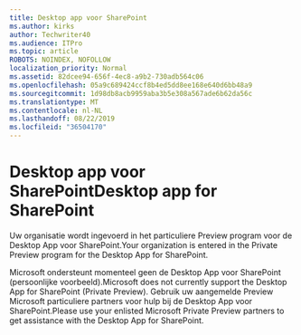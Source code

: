 ```yaml
---
title: Desktop app voor SharePoint
ms.author: kirks
author: Techwriter40
ms.audience: ITPro
ms.topic: article
ROBOTS: NOINDEX, NOFOLLOW
localization_priority: Normal
ms.assetid: 82dcee94-656f-4ec8-a9b2-730adb564c06
ms.openlocfilehash: 05a9c689424ccf8b4ed5dd8ee168e640d6bb48a9
ms.sourcegitcommit: 1d98db8acb9959aba3b5e308a567ade6b62da56c
ms.translationtype: MT
ms.contentlocale: nl-NL
ms.lasthandoff: 08/22/2019
ms.locfileid: "36504170"
---
```

# <a name="desktop-app-for-sharepoint"></a><span data-ttu-id="2c545-102">Desktop app voor SharePoint</span><span class="sxs-lookup"><span data-stu-id="2c545-102">Desktop app for SharePoint</span></span>

<span data-ttu-id="2c545-103">Uw organisatie wordt ingevoerd in het particuliere Preview program voor de Desktop App voor SharePoint.</span><span class="sxs-lookup"><span data-stu-id="2c545-103">Your organization is entered in the Private Preview program for the Desktop App for SharePoint.</span></span>

<span data-ttu-id="2c545-104">Microsoft ondersteunt momenteel geen de Desktop App voor SharePoint (persoonlijke voorbeeld).</span><span class="sxs-lookup"><span data-stu-id="2c545-104">Microsoft does not currently support the Desktop App for SharePoint (Private Preview).</span></span> <span data-ttu-id="2c545-105">Gebruik uw aangemelde Preview Microsoft particuliere partners voor hulp bij de Desktop App voor SharePoint.</span><span class="sxs-lookup"><span data-stu-id="2c545-105">Please use your enlisted Microsoft Private Preview partners to get assistance with the Desktop App for SharePoint.</span></span>

